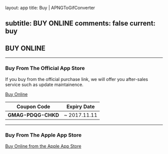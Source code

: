 layout: app
title: Buy | APNGToGifConverter

subtitle: BUY ONLINE
comments: false
current: buy
---

## <strong>BUY ONLINE</strong>
---

### Buy From The Official App Store
If you buy from the official purchase link, we will offer you after-sales service such as update maintainence. 

<a href="https://shopper.mycommerce.com/checkout/cart/add/55399-58" target="_blank"><span class="cls-banner-start-link"> <i class="fa fa-shopping-bag fa-3x" aria-hidden="true"></i> <span> Buy Online </span> <i class="fa fa-angle-double-right"></i> </span></a>


Coupon Code | Expiry Date
------ | -------
**GMAG-PDQG-CHKD** | ~ 2017.11.11

---

### Buy From The Apple App Store
<a href="https://itunes.apple.com/us/app/APNGToGifConverter/id915810831?l=zh&ls=1&mt=12" target="_blank"><span class="cls-banner-start-link"> <i class="fa fa-apple fa-3x" aria-hidden="true"></i> <span> Buy Online from the Apple App Store </span><i class="fa fa-angle-double-right"></i></span> </a>
